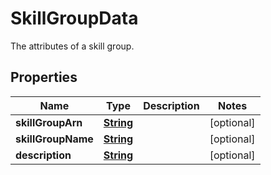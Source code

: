 

# SkillGroupData

The attributes of a skill group.

## Properties

| Name | Type | Description | Notes |
|------------ | ------------- | ------------- | -------------|
|**skillGroupArn** | [**String**](String.md) |  |  [optional] |
|**skillGroupName** | [**String**](String.md) |  |  [optional] |
|**description** | [**String**](String.md) |  |  [optional] |



